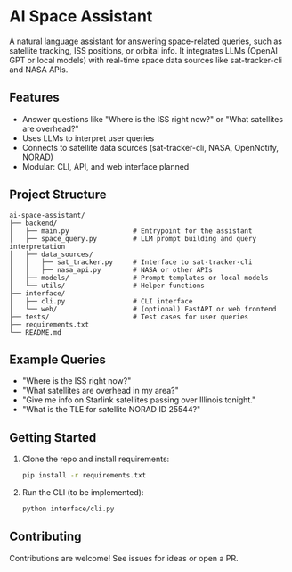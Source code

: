 # AI Space Assistant

A natural language assistant for answering space-related queries, such as satellite tracking, ISS positions, or orbital info. It integrates LLMs (OpenAI GPT or local models) with real-time space data sources like sat-tracker-cli and NASA APIs.

## Features
- Answer questions like "Where is the ISS right now?" or "What satellites are overhead?"
- Uses LLMs to interpret user queries
- Connects to satellite data sources (sat-tracker-cli, NASA, OpenNotify, NORAD)
- Modular: CLI, API, and web interface planned

## Project Structure
```
ai-space-assistant/
├── backend/
│   ├── main.py                # Entrypoint for the assistant
│   ├── space_query.py         # LLM prompt building and query interpretation
│   ├── data_sources/
│   │   ├── sat_tracker.py     # Interface to sat-tracker-cli
│   │   ├── nasa_api.py        # NASA or other APIs
│   ├── models/                # Prompt templates or local models
│   └── utils/                 # Helper functions
├── interface/
│   ├── cli.py                 # CLI interface
│   └── web/                   # (optional) FastAPI or web frontend
├── tests/                     # Test cases for user queries
├── requirements.txt
└── README.md
```

## Example Queries
- "Where is the ISS right now?"
- "What satellites are overhead in my area?"
- "Give me info on Starlink satellites passing over Illinois tonight."
- "What is the TLE for satellite NORAD ID 25544?"

## Getting Started
1. Clone the repo and install requirements:
   ```sh
   pip install -r requirements.txt
   ```
2. Run the CLI (to be implemented):
   ```sh
   python interface/cli.py
   ```

## Contributing
Contributions are welcome! See issues for ideas or open a PR.
